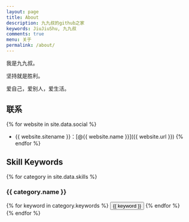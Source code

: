 ```yaml
---
layout: page
title: About
description: 九九叔的github之家
keywords: JiuJiuShu, 九九叔
comments: true
menu: 关于
permalink: /about/
---
```


我是九九叔。

坚持就是胜利。

爱自己，爱别人，爱生活。

## 联系

{% for website in site.data.social %}
* {{ website.sitename }}：[@{{ website.name }}]({{ website.url }})
{% endfor %}

## Skill Keywords

{% for category in site.data.skills %}
### {{ category.name }}
<div class="btn-inline">
{% for keyword in category.keywords %}
<button class="btn btn-outline" type="button">{{ keyword }}</button>
{% endfor %}
</div>
{% endfor %}
